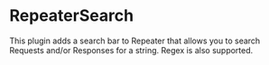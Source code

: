 # RepeaterSearch

This plugin adds a search bar to Repeater that allows you to search Requests and/or Responses for a string. Regex is also supported.
